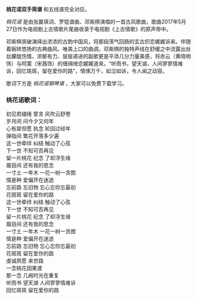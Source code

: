 

**桃花诺双手简谱** 和五线谱完全对应。

_桃花诺_ 是由张赢填词、罗锟谱曲、邓紫棋演唱的一首古风歌曲，歌曲2017年5月27日作为电视剧上古情歌片尾曲收录于电视剧《上古情歌》的原声带中。

邓紫棋突破演绎出浓浓的古韵中国风，将那段荡气回肠的玄古炽恋娓娓诉来。伴随着婉转悠扬的古典曲风、唯美上口的曲调，邓紫棋的独特声线在舒缓之中流露出丝丝朦胧伤情，浓郁有力、层层递进的副歌更是平添几分力量美感，将赤云（黄晓明饰）与阿寞（宋茜饰）的缠绵绮恋娓娓道来。“听雨书，望天湖，人间寥寥情难诉，回忆斑斑，留在爱你的路”，情愫万千，如泣如诉，令人闻之动容。

歌词下方是 _桃花诺钢琴谱_ ，大家可以免费下载学习。

### 桃花诺歌词：

初见若缱绻 誓言 风吹云舒卷  
岁月间 问今夕又何年  
心有犀但愿 执念 轮回过经年  
弹指间 繁花开落多少遍  
这一世牵绊 纠结 触动了心弦  
下一世 不知可否再见  
留一片桃花 纪念 了却浮生缘  
眉目间 还有我的思念  
一寸土 一年木 一花一树一贪图  
情是种 爱偏开在迷途  
忘前路 忘旧物 忘心忘你忘最初  
花斑斑 留在爱你的路  
这一世牵绊 纠结 触动了心弦  
下一世 不知可否再见  
留一片桃花 纪念 了却浮生缘  
眉目间 还有我的思念  
一寸土 一年木 一花一树一贪图  
情是种 爱偏开在迷途  
忘前路 忘旧物 忘心忘你忘最初  
花斑斑 留在爱你的路  
虔诚夙愿 来世路  
一念桃花因果渡  
那一念 几阙时光在重复  
听雨书 望天湖 人间寥寥情难诉  
回忆斑斑 留在爱你的路

